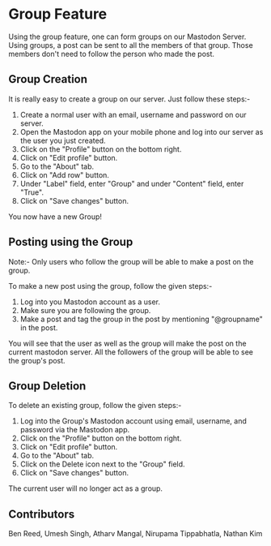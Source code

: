 # Group Feature

Using the group feature, one can form groups on our Mastodon Server. Using groups, a post can be sent to all the members of that group. Those members don't need to follow the person who made the post.

## Group Creation

It is really easy to create a group on our server. Just follow these steps:-
1. Create a normal user with an email, username and password on our server.
2. Open the Mastodon app on your mobile phone and log into our server as the user you just created.
3. Click on the "Profile" button on the bottom right.
4. Click on "Edit profile" button.
5. Go to the "About" tab.
6. Click on "Add row" button.
7. Under "Label" field, enter "Group" and under "Content" field, enter "True".
8. Click on "Save changes" button.

You now have a new Group!

## Posting using the Group

Note:- Only users who follow the group will be able to make a post on the group.

To make a new post using the group, follow the given steps:-
1. Log into you Mastodon account as a user.
2. Make sure you are following the group.
3. Make a post and tag the group in the post by mentioning "@groupname" in the post.

You will see that the user as well as the group will make the post on the current mastodon server. All the followers of the group will be able to see the group's post.


## Group Deletion

To delete an existing group, follow the given steps:-
1. Log into the Group's Mastodon account using email, username, and password via the Mastodon app.
2. Click on the "Profile" button on the bottom right.
3. Click on "Edit profile" button.
4. Go to the "About" tab.
5. Click on the Delete icon next to the "Group" field.
6. Click on "Save changes" button.

The current user will no longer act as a group.

## Contributors
Ben Reed, Umesh Singh, Atharv Mangal, Nirupama Tippabhatla, Nathan Kim